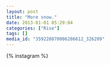 ```yaml
---
layout: post
title: "More snow."
date: 2013-01-01 05:29:04
categories: ["Rise"]
tags: []
media_id: "359228070006286612_326209"
---
```


{% instagram %}
